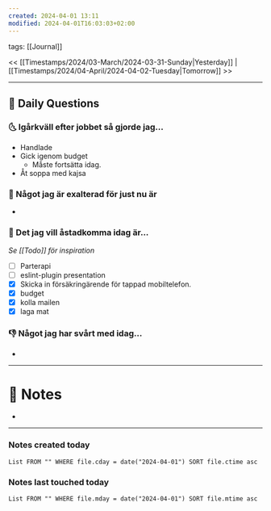 ```yaml
---
created: 2024-04-01 13:11
modified: 2024-04-01T16:03:03+02:00
---
```

tags: [[Journal]] 

<< [[Timestamps/2024/03-March/2024-03-31-Sunday|Yesterday]] | [[Timestamps/2024/04-April/2024-04-02-Tuesday|Tomorrow]] >>

---
## 📅 Daily Questions
### 🌜 Igårkväll efter jobbet så gjorde jag...
- Handlade
- Gick igenom budget
	- Måste fortsätta idag.
- Åt soppa med kajsa

### 🙌 Något jag är exalterad för just nu är
- 

### 🚀 Det jag vill åstadkomma idag är...
_Se [[Todo]] för inspiration_
- [ ] Parterapi
- [ ] eslint-plugin presentation
- [x] Skicka in försäkringärende för tappad mobiltelefon.
- [x] budget
- [x] kolla mailen
- [x] laga mat

### 👎 Något jag har svårt med idag...
- 

---
# 📝 Notes
- 
---
### Notes created today
```dataview
List FROM "" WHERE file.cday = date("2024-04-01") SORT file.ctime asc
```
### Notes last touched today
```dataview
List FROM "" WHERE file.mday = date("2024-04-01") SORT file.mtime asc
```